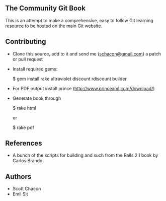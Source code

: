 ## The Community Git Book ##

This is an attempt to make a comprehensive, easy to follow Git learning
resource to be hosted on the main Git website.

## Contributing ##

* Clone this source, add to it and send me (schacon@gmail.com) a patch or
  pull request

* Install required gems:

    $ gem install rake ultraviolet discount rdiscount builder

* For PDF output install prince (http://www.princexml.com/download/)

* Generate book through

    $ rake html

  or

    $ rake pdf

## References ##

* A bunch of the scripts for building and such from the Rails 2.1 book by
  Carlos Brando

## Authors ##

* Scott Chacon
* Emil Sit
